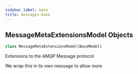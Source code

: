```yaml
---
sidebar_label: base
title: messages.base
---
```


## MessageMetaExtensionsModel Objects

```python
class MessageMetaExtensionsModel(BaseModel)
```

Extensions to the AMQP Message protocol

We wrap this in its own message to allow more

